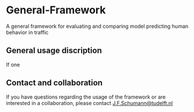 # General-Framework
 A general framework for evaluating and comparing model predicting human behavior in traffic



## General usage discription
If one


## Contact and collaboration
If you have questions regarding the usage of the framework or are interested in a collaboration, please contact <span style="color: blue;"><ins>J.F.Schumann@tudelft.nl</ins></span>
